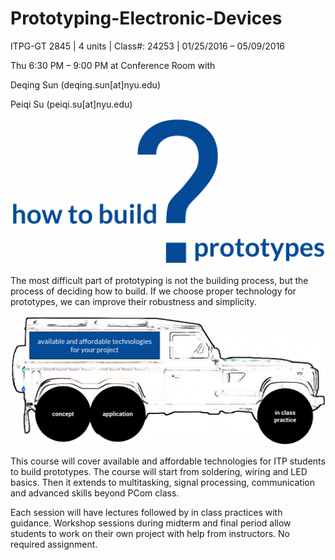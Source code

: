 # Prototyping-Electronic-Devices

ITPG-GT 2845 | 4 units | Class#: 24253 | 01/25/2016 – 05/09/2016

Thu 6:30 PM – 9:00 PM at Conference Room with

Deqing Sun (deqing.sun[at]nyu.edu)

Peiqi Su (peiqi.su[at]nyu.edu)

![](https://raw.githubusercontent.com/DeqingSun/Prototyping-Electronic-Devices/master/img/how.png)

The most difficult part of prototyping is not the building process, but the process of deciding how to build. If we choose proper technology for prototypes, we can improve their robustness and simplicity.

![](https://raw.githubusercontent.com/DeqingSun/Prototyping-Electronic-Devices/master/img/desc.png)

This course will cover available and affordable technologies for ITP students to build prototypes. The course will start from soldering, wiring and LED basics. Then it extends to multitasking, signal processing, communication and advanced skills beyond PCom class.

Each session will have lectures followed by in class practices with guidance. Workshop sessions during midterm and final period allow students to work on their own project with help from instructors. No required assignment.
